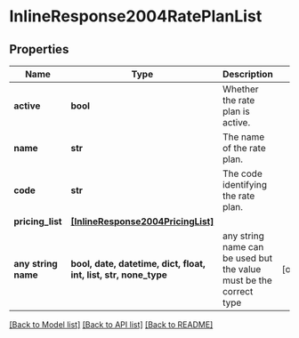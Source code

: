 # InlineResponse2004RatePlanList


## Properties
Name | Type | Description | Notes
------------ | ------------- | ------------- | -------------
**active** | **bool** | Whether the rate plan is active. | 
**name** | **str** | The name of the rate plan. | 
**code** | **str** | The code identifying the rate plan. | 
**pricing_list** | [**[InlineResponse2004PricingList]**](InlineResponse2004PricingList.md) |  | 
**any string name** | **bool, date, datetime, dict, float, int, list, str, none_type** | any string name can be used but the value must be the correct type | [optional]

[[Back to Model list]](../README.md#documentation-for-models) [[Back to API list]](../README.md#documentation-for-api-endpoints) [[Back to README]](../README.md)


